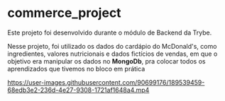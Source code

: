 # commerce_project

Este projeto foi desenvolvido durante o módulo de Backend da Trybe.

Nesse projeto, foi utilizado os dados do cardápio do McDonald's, como ingredientes, valores nutricionais e dados fictícios de vendas, em que o objetivo era manipular os dados no **MongoDb**, pra colocar todos os aprendizados que tivemos no bloco em prática

https://user-images.githubusercontent.com/90699176/189539459-68edb3e2-236d-4e27-9308-1721af1648a4.mp4

